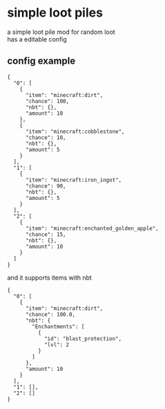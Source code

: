 # simple loot piles <br>
a simple loot pile mod for random loot <br>
has a editable config
## config example
```
{
  "0": [
    {
      "item": "minecraft:dirt",
      "chance": 100,
      "nbt": {},
      "amount": 10
    },
    {
      "item": "minecraft:cobblestone",
      "chance": 10,
      "nbt": {},
      "amount": 5
    }
  ],
  "1": [
    {
      "item": "minecraft:iron_ingot",
      "chance": 90,
      "nbt": {},
      "amount": 5
    }
  ],
  "2": [
    {
      "item": "minecraft:enchanted_golden_apple",
      "chance": 15,
      "nbt": {},
      "amount": 10
    }
  ]
}
```
and it supports items with nbt 
```
{
  "0": [
    {
      "item": "minecraft:dirt",
      "chance": 100.0,
      "nbt": {
        "Enchantments": [
          {
            "id": "blast_protection",
            "lvl": 2
          }
        ]
      },
      "amount": 10
    }
  ],
  "1": [],
  "2": []
}
```
